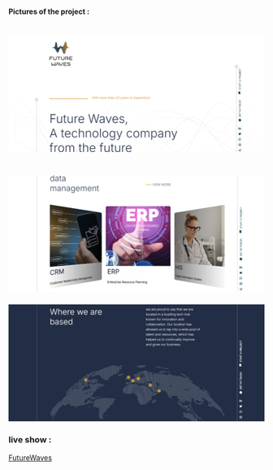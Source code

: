#### Pictures of the project :

![Image](./1.png)
=

![Image](./2.png)
=

![Image](./3.png)

### live show :
[FutureWaves](https://futurewavesco.com)